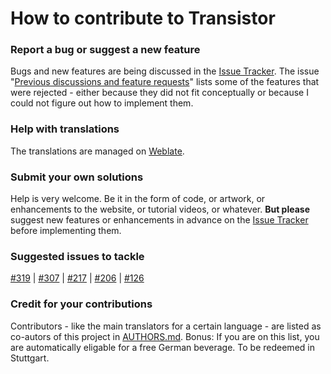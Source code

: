 How to contribute to Transistor
===============================

### Report a bug or suggest a new feature
Bugs and new features are being discussed in the [Issue Tracker](https://codeberg.org/y20k/transistor/issues). The issue "[Previous discussions and feature requests](https://codeberg.org/y20k/transistor/issues/48)" lists some of the features that were rejected - either because they did not fit conceptually or because I could not figure out how to implement them.

### Help with translations
The translations are managed on [Weblate](https://hosted.weblate.org/projects/transistor/strings/). 

### Submit your own solutions
Help is very welcome. Be it in the form of code, or artwork, or enhancements to the website, or tutorial videos, or whatever. 
**But please** suggest new features or enhancements in advance on the [Issue Tracker](https://codeberg.org/y20k/transistor/issues) before implementing them.

### Suggested issues to tackle
[#319](https://codeberg.org/y20k/transistor/issues/319) | [#307](https://codeberg.org/y20k/transistor/issues/307) | [#217](https://codeberg.org/y20k/transistor/issues/217) | [#206](https://codeberg.org/y20k/transistor/issues/206) | [#126](https://codeberg.org/y20k/transistor/issues/126)

### Credit for your contributions
Contributors - like the main translators for a certain language - are listed as co-autors of this project in [AUTHORS.md](https://codeberg.org/y20k/transistor/src/branch/master/AUTHORS.md). Bonus: If you are on this list, you are automatically eligable for a free German beverage.
To be redeemed in Stuttgart.
